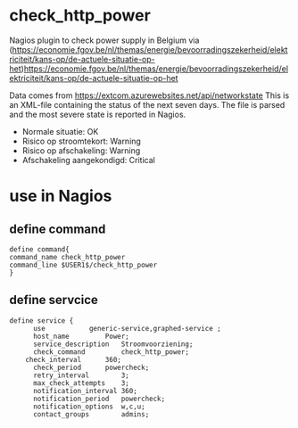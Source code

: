 # check_http_power
Nagios plugin to check power supply in Belgium via (https://economie.fgov.be/nl/themas/energie/bevoorradingszekerheid/elektriciteit/kans-op/de-actuele-situatie-op-het)https://economie.fgov.be/nl/themas/energie/bevoorradingszekerheid/elektriciteit/kans-op/de-actuele-situatie-op-het

Data comes from https://extcom.azurewebsites.net/api/networkstate
This is an XML-file containing the status of the next seven days. The file is parsed and the most severe state is reported in Nagios.
* Normale situatie: OK
* Risico op stroomtekort: Warning
* Risico op afschakeling: Warning
* Afschakeling aangekondigd: Critical

# use in Nagios

## define command
    define command{
    command_name check_http_power
    command_line $USER1$/check_http_power 
    }
  
## define servcice

    define service {
	      use 			generic-service,graphed-service	;
	      host_name 		Power;
	      service_description 	Stroomvoorziening;
	      check_command 		check_http_power;
  	    check_interval		360;
	      check_period		powercheck;
	      retry_interval		3;
	      max_check_attempts	3;
	      notification_interval	360;
	      notification_period	powercheck;
	      notification_options	w,c,u;
	      contact_groups		admins;

       
